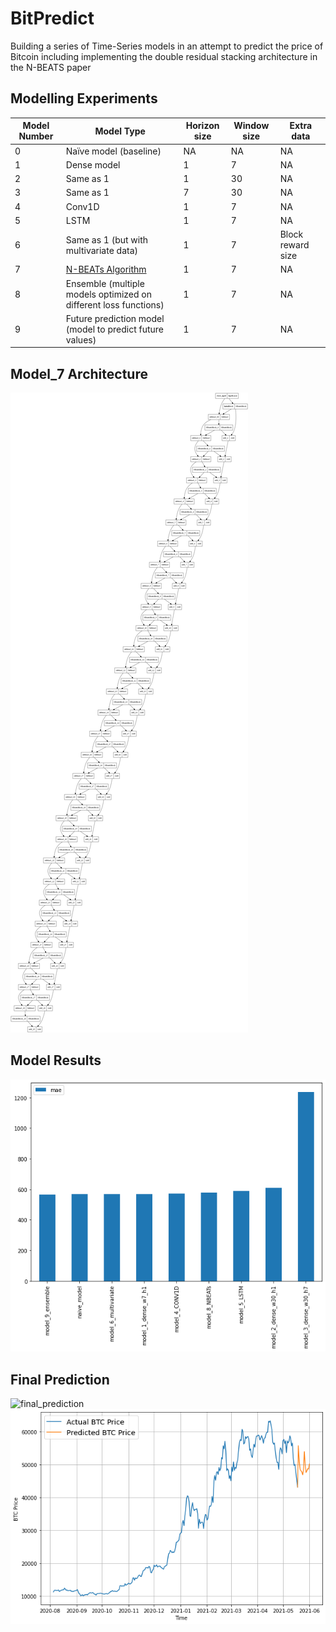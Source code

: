 # BitPredict

Building a series of Time-Series models in an attempt to predict the price of Bitcoin including implementing the double residual stacking architecture in the N-BEATS paper

## Modelling Experiments

| Model Number | Model Type                                                       | Horizon size | Window size | Extra data        |
| ------------ | ---------------------------------------------------------------- | ------------ | ----------- | ----------------- |
| 0            | Naïve model (baseline)                                           | NA           | NA          | NA                |
| 1            | Dense model                                                      | 1            | 7           | NA                |
| 2            | Same as 1                                                        | 1            | 30          | NA                |
| 3            | Same as 1                                                        | 7            | 30          | NA                |
| 4            | Conv1D                                                           | 1            | 7           | NA                |
| 5            | LSTM                                                             | 1            | 7           | NA                |
| 6            | Same as 1 (but with multivariate data)                           | 1            | 7           | Block reward size |
| 7            | [N-BEATs Algorithm](https://arxiv.org/pdf/1905.10437.pdf)        | 1            | 7           | NA                |
| 8            | Ensemble (multiple models optimized on different loss functions) | 1            | 7           | NA                |
| 9            | Future prediction model (model to predict future values)         | 1            | 7           | NA                |

## Model_7 Architecture

<img src="images/model_7.png">

## Model Results

<img src="images/model_results.png">

## Final Prediction

![final_prediction]("images/final_prediction.png")
<img src="images/final_prediction.png">
